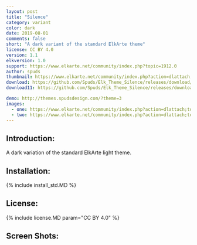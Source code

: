 ```yaml
---
layout: post
title: "Silence"
category: variant
color: dark
date: 2019-08-01
comments: false
short: "A dark variant of the standard ElkArte theme"
license: CC BY 4.0
version: 1.1
elkversion: 1.0
support: https://www.elkarte.net/community/index.php?topic=1912.0
author: spuds
thumbnail: https://www.elkarte.net/community/index.php?action=dlattach;topic=1912.0;attach=1312;image
download: https://github.com/Spuds/Elk_Theme_Silence/releases/download/v1.1.0/elk_theme_silence.zip
download11: https://github.com/Spuds/Elk_Theme_Silence/releases/download/1.0/elk_theme_silence_11.zip

demo: http://themes.spudsdesign.com/?theme=3
images:
  - one: https://www.elkarte.net/community/index.php?action=dlattach;topic=1912.0;attach=1312;image
  - two: https://www.elkarte.net/community/index.php?action=dlattach;topic=1912.0;attach=1314;image
---
```


## Introduction:
A dark variation of the standard ElkArte light theme.

## Installation:
{% include install_std.MD %}

## License:
{% include license.MD param="CC BY 4.0" %}

## Screen Shots:
